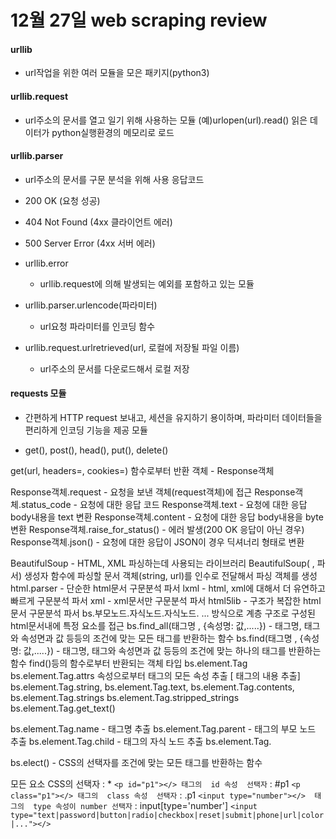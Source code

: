 # 12월 27일 web scraping review

#### urllib

- url작업을 위한 여러 모듈을 모은 패키지(python3)

#### urllib.request

- url주소의 문서를 열고 일기 위해 사용하는 모듈 (예)urlopen(url).read() 읽은 데이터가 python실행환경의 메모리로 로드

#### urllib.parser

 - url주소의 문서를 구문 분석을 위해 사용
    응답코드
  - 200 OK (요청 성공) 
   
   - 404 Not Found (4xx 클라이언트 에러) 
   
   - 500 Server Error (4xx 서버 에러)
   
 - urllib.error
    - urllib.request에 의해 발생되는 예외를 포함하고 있는 모듈
 - urllib.parser.urlencode(파라미터)
    - url요청 파라미터를 인코딩 함수
 - urllib.request.urlretrieved(url,  로컬에 저장될 파일 이름)
    - url주소의 문서를 다운로드해서 로컬 저장



#### requests 모듈

 - 간편하게 HTTP request 보내고, 세션을 유지하기 용이하며,  파라미터 데이터들을 편리하게 인코딩 기능을 제공 모듈

- get(), post(), head(), put(), delete()

get(url, headers=, cookies=) 함수로부터 반환 객체 - Response객체

Response객체.request - 요청을 보낸 객체(request객체)에 접근
Response객체.status_code  - 요청에 대한 응답 코드
Response객체.text - 요청에 대한 응답 body내용을 text 변환
Response객체.content - 요청에 대한 응답 body내용을 byte 변환
Response객체.raise_for_status() - 에러 발생(200 OK 응답이 아닌 경우)
Response객체.json()  - 요청에 대한 응답이 JSON이 경우 딕셔너리 형태로 변환

BeautifulSoup - HTML, XML 파싱하는데 사용되는 라이브러리
BeautifulSoup( , 파서) 생성자 함수에 파싱할 문서 객체(string, url)를 인수로 전달해서 파싱 객체를 생성
html.parser - 단순한  html문서 구문분석 파서
lxml - html, xml에 대해서 더 유연하고 빠르게 구문분석 파서
xml - xml문서만 구문분석 파서
html5lib - 구조가 복잡한 html 문서 구문분석 파서
bs.부모노드.자식노드.자식노드. ... 방식으로 계층 구조로 구성된 html문서내에 특정 요소를 접근
bs.find_all(태그명 , {속성명: 값,.....})    - 태그명, 태그와 속성면과 값 등등의 조건에 맞는 모든 태그를 반환하는 함수
bs.find(태그명 , {속성명: 값,.....}) - 태그명, 태그와 속성면과 값 등등의 조건에 맞는 하나의 태그를 반환하는 함수
find()등의 함수로부터 반환되는 객체 타입 bs.element.Tag
bs.element.Tag.attrs 속성으로부터 태그의 모든 속성 추출
[ 태그의 내용 추출]
bs.element.Tag.string, 
bs.element.Tag.text, 
bs.element.Tag.contents, 
bs.element.Tag.strings
bs.element.Tag.stripped_strings 
bs.element.Tag.get_text()

bs.element.Tag.name  - 태그명 추출
bs.element.Tag.parent - 태그의 부모 노드 추출
bs.element.Tag.child - 태그의 자식 노드 추출
bs.element.Tag.

bs.elect() - CSS의 선택자를 조건에 맞는 모든 태그를 반환하는 함수

모든 요소 CSS의 선택자 : *
`<p id="p1"></> 태그의  id 속성  선택자`  : #p1
`<p class="p1"></> 태그의  class 속성  선택자`  : .p1
`<input type="number"></>  태그의  type 속성이 number 선택자` : input[type='number']
`<input type="text|password|button|radio|checkbox|reset|submit|phone|url|color|..."></>`

